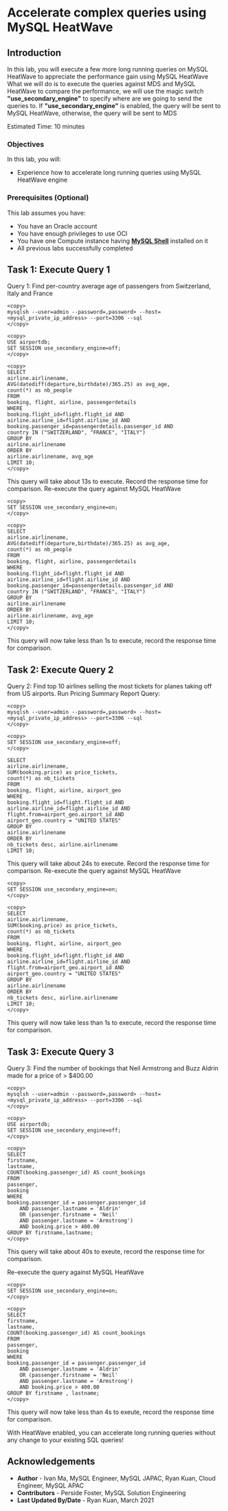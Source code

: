 # Accelerate complex queries using MySQL HeatWave

## Introduction

In this lab, you will execute a few more long running queries on MySQL HeatWave to appreciate the performance gain using MySQL HeatWave
What we will do is to execute the queries against MDS and MySQL HeatWave to compare the performance, we will use the magic switch **"use_secondary_engine"** to specify where are we going to send the queries to. If **"use_secondary_engine"** is enabled, the query will be sent to  MySQL HeatWave, otherwise, the query will be sent to MDS

Estimated Time: 10 minutes

### Objectives

In this lab, you will:
* Experience how to accelerate long running queries using MySQL HeatWave engine


### Prerequisites (Optional)

This lab assumes you have:
* You have an Oracle account
* You have enough privileges to use OCI
* You have one Compute instance having <a href="https://dev.mysql.com/doc/mysql-shell/8.0/en/mysql-shell-install.html" target="\_blank">**MySQL Shell**</a> installed on it
* All previous labs successfully completed

## Task 1: Execute Query 1
Query 1: Find per-country average age of passengers from Switzerland, Italy and France

  ```
  <copy>
  mysqlsh --user=admin --password=,password> --host=<mysql_private_ip_address> --port=3306 --sql
  </copy>
  ```
  ```
  <copy>
  USE airportdb;
  SET SESSION use_secondary_engine=off;
  </copy>
  ```

  ```
  <copy>
  SELECT
  airline.airlinename,
  AVG(datediff(departure,birthdate)/365.25) as avg_age,
  count(*) as nb_people
  FROM
  booking, flight, airline, passengerdetails
  WHERE
  booking.flight_id=flight.flight_id AND
  airline.airline_id=flight.airline_id AND
  booking.passenger_id=passengerdetails.passenger_id AND
  country IN ("SWITZERLAND", "FRANCE", "ITALY")
  GROUP BY
  airline.airlinename
  ORDER BY
  airline.airlinename, avg_age
  LIMIT 10;
  </copy>
  ```

This query will take about 13s to execute. Record the response time for comparison. 
Re-execute the query against MySQL HeatWave

  ```
  <copy>
  SET SESSION use_secondary_engine=on;
  </copy>
  ```
  ```
  <copy>
  SELECT
  airline.airlinename,
  AVG(datediff(departure,birthdate)/365.25) as avg_age,
  count(*) as nb_people
  FROM
  booking, flight, airline, passengerdetails
  WHERE
  booking.flight_id=flight.flight_id AND
  airline.airline_id=flight.airline_id AND
  booking.passenger_id=passengerdetails.passenger_id AND
  country IN ("SWITZERLAND", "FRANCE", "ITALY")
  GROUP BY
  airline.airlinename
  ORDER BY
  airline.airlinename, avg_age
  LIMIT 10;
  </copy>
  ```
This query will now take less than 1s to execute, record the response time for comparison.

## Task 2: Execute Query 2

Query 2: Find top 10 airlines selling the most tickets for planes taking off from US airports. Run Pricing Summary Report Query:

  ```
  <copy>
  mysqlsh --user=admin --password=,password> --host=<mysql_private_ip_address> --port=3306 --sql
  </copy>
  ```
  ```
  <copy>
  SET SESSION use_secondary_engine=off;
  </copy>
  ```
  ```
  SELECT
  airline.airlinename,
  SUM(booking.price) as price_tickets,
  count(*) as nb_tickets
  FROM
  booking, flight, airline, airport_geo
  WHERE
  booking.flight_id=flight.flight_id AND
  airline.airline_id=flight.airline_id AND
  flight.from=airport_geo.airport_id AND
  airport_geo.country = "UNITED STATES"
  GROUP BY
  airline.airlinename
  ORDER BY
  nb_tickets desc, airline.airlinename
  LIMIT 10;
  ```

This query will take about 24s to execute. Record the response time for comparison.
Re-execute the query against MySQL HeatWave

  ```
  <copy>
  SET SESSION use_secondary_engine=on;
  </copy>
  ```
  ```
  <copy>
  SELECT
  airline.airlinename,
  SUM(booking.price) as price_tickets,
  count(*) as nb_tickets
  FROM
  booking, flight, airline, airport_geo
  WHERE
  booking.flight_id=flight.flight_id AND
  airline.airline_id=flight.airline_id AND
  flight.from=airport_geo.airport_id AND
  airport_geo.country = "UNITED STATES"
  GROUP BY
  airline.airlinename
  ORDER BY
  nb_tickets desc, airline.airlinename
  LIMIT 10;
  </copy>
  ```
This query will now take less than 1s to execute, record the response time for comparison.

## Task 3: Execute Query 3

Query 3: Find the number of bookings that Neil Armstrong and Buzz Aldrin made for a price of > $400.00

  ```
  <copy>
  mysqlsh --user=admin --password=,password> --host=<mysql_private_ip_address> --port=3306 --sql
  </copy>
  ```
  ```
  <copy>
  USE airportdb;
  SET SESSION use_secondary_engine=off;
  </copy>
  ```
  ```
  <copy>
  SELECT
  firstname,
  lastname,
  COUNT(booking.passenger_id) AS count_bookings
  FROM
  passenger,
  booking
  WHERE
  booking.passenger_id = passenger.passenger_id
      AND passenger.lastname = 'Aldrin'
      OR (passenger.firstname = 'Neil'
      AND passenger.lastname = 'Armstrong')
      AND booking.price > 400.00
  GROUP BY firstname,lastname;
  </copy>
  ```

This query will take about 40s to exeute, record the response time for comparison.

Re-execute the query against MySQL HeatWave

  ```
  <copy>
  SET SESSION use_secondary_engine=on;
  </copy>
  ```
  ```
  <copy>
  SELECT
  firstname,
  lastname,
  COUNT(booking.passenger_id) AS count_bookings
  FROM
  passenger,
  booking
  WHERE
  booking.passenger_id = passenger.passenger_id
      AND passenger.lastname = 'Aldrin'
      OR (passenger.firstname = 'Neil'
      AND passenger.lastname = 'Armstrong')
      AND booking.price > 400.00
  GROUP BY firstname , lastname;
  </copy>
  ```
  
This query will now take less than 4s to exeute, record the response time for comparison.

With HeatWave enabled, you can accelerate long running queries without any change to your existing SQL queries!

## Acknowledgements
* **Author** 
			 - Ivan Ma, MySQL Engineer, MySQL JAPAC, Ryan Kuan, Cloud Engineer, MySQL APAC
* **Contributors** 
      			 - Perside Foster, MySQL Solution Engineering 
* **Last Updated By/Date** - Ryan Kuan, March 2021